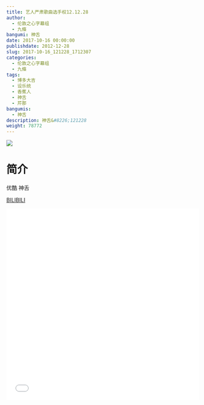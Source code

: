 ```yaml
---
title: 艺人严肃歌曲选手权12.12.28
author: 
  - 伦敦之心字幕组
  - 九條
bangumi: 神舌
date: 2017-10-16 00:00:00
publishdate: 2012-12-28
slug: 2017-10-16_121228_1712307
categories: 
  - 伦敦之心字幕组
  - 九條
tags: 
  - 博多大吉
  - 设乐统
  - 香蕉人
  - 神舌
  - 芹那
bangumis: 
  - 神舌
description: 神舌&#8226;121228
weight: 78772
---
```


![](https://i.imgur.com/h9UQ9m2.gif)

# 简介  
优酷 神舌

  [BILIBILI](https://www.bilibili.com/video/av1712307/)


<div class="vcontainer">  <iframe class='video' src="//www.bilibili.com/blackboard/player.html?aid=1712307" width="100%" height="500" frameborder="0" allowfullscreen="allowfullscreen"></iframe></div>
